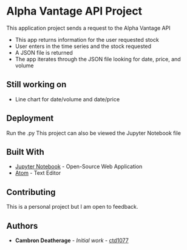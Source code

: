 # Alpha Vantage API Project
This application project sends a request to the Alpha Vantage API

* This app returns information for the user requested stock
* User enters in the time series and the stock requested
* A JSON file is returned
* The app iterates through the JSON file looking for date, price, and volume

## Still working on
* Line chart for date/volume and date/price

## Deployment

Run the .py
This project can also be viewed the Jupyter Notebook file

## Built With

* [Jupyter Notebook](https://jupyter.org/) - Open-Source Web Application
* [Atom](https://atom.io/) - Text Editor

## Contributing

This is a personal project but I am open to feedback.

## Authors

* **Cambron Deatherage** - *Initial work* - [ctd1077](https://github.com/ctd1077)
